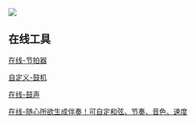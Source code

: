 ![](http://cdn.qiniu.liyansheng.top/img/20240716145334.png)

## 在线工具
[在线-节拍器](https://metronome-online.com/zh)

[自定义-鼓机](https://wambox.net/)

<!-- [在线-本地录音](/vuepage/LocalRecording) -->

[在线-鼓声](https://www.musicca.com/zh/drum-machine?data=70-n-44-a--5acegikmo6em7ai-)

[在线-随心所欲生成伴奏！可自定和弦、节奏、音色、速度](https://www.onemotion.com/chord-player/)